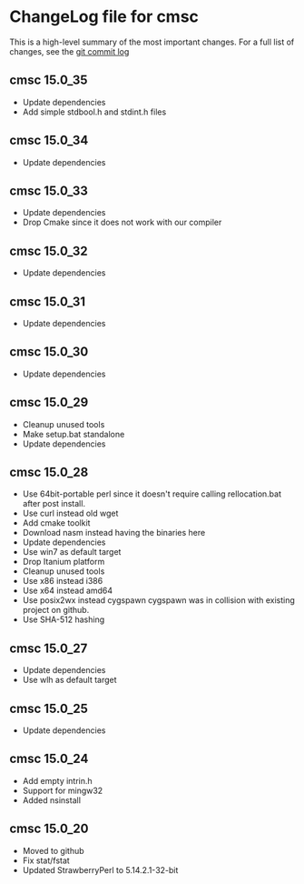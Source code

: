 # ChangeLog file for cmsc

This is a high-level summary of the most important changes.
For a full list of changes, see the [git commit log][log]

  [log]: https://github.com/mturk/cmsc/commits/


## cmsc 15.0_35

 * Update dependencies
 * Add simple stdbool.h and stdint.h files

## cmsc 15.0_34

 * Update dependencies

## cmsc 15.0_33

 * Update dependencies
 * Drop Cmake since it does not work
   with our compiler


## cmsc 15.0_32

 * Update dependencies

## cmsc 15.0_31

 * Update dependencies

## cmsc 15.0_30

 * Update dependencies

## cmsc 15.0_29

 * Cleanup unused tools
 * Make setup.bat standalone
 * Update dependencies

## cmsc 15.0_28

 * Use 64bit-portable perl since it doesn't require
   calling rellocation.bat after post install.
 * Use curl instead old wget
 * Add cmake toolkit
 * Download nasm instead having the binaries here
 * Update dependencies
 * Use win7 as default target
 * Drop Itanium platform
 * Cleanup unused tools
 * Use x86 instead i386
 * Use x64 instead amd64
 * Use posix2wx instead cygspawn
   cygspawn was in collision with existing project on github.
 * Use SHA-512 hashing

## cmsc 15.0_27

 * Update dependencies
 * Use wlh as default target

## cmsc 15.0_25

 * Update dependencies

## cmsc 15.0_24

 * Add empty intrin.h
 * Support for mingw32
 * Added nsinstall

## cmsc 15.0_20

 * Moved to github
 * Fix stat/fstat
 * Updated StrawberryPerl to 5.14.2.1-32-bit
